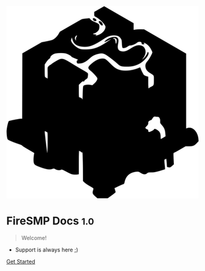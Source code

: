 ![logo](_media/icon.svg)

# FireSMP Docs <small>1.0</small>

> Welcome!

- Support is always here ;)

[Get Started](#home)
